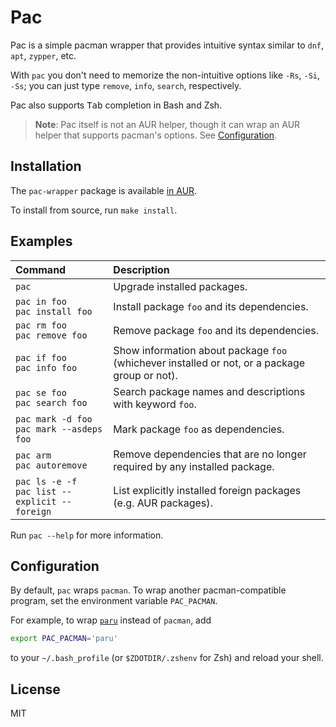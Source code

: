 # Pac

Pac is a simple pacman wrapper that provides intuitive syntax similar to
`dnf`, `apt`, `zypper`, etc.

With `pac` you don't need to memorize the non-intuitive options like
`-Rs`, `-Si`, `-Ss`; you can just type `remove`, `info`, `search`,
respectively.

Pac also supports <kbd>Tab</kbd> completion in Bash and Zsh.

> **Note**: Pac itself is not an AUR helper, though it can wrap an AUR helper
> that supports pacman's options. See [Configuration](#configuration).

## Installation

The `pac-wrapper` package is available
[in AUR](https://aur.archlinux.org/packages/pac-wrapper).

To install from source, run `make install`.

## Examples

Command | Description
:-- | :--
`pac` | Upgrade installed packages.
`pac in foo` <br> `pac install foo` | Install package `foo` and its dependencies.
`pac rm foo` <br> `pac remove foo` | Remove package `foo` and its dependencies.
`pac if foo` <br> `pac info foo` | Show information about package `foo` (whichever installed or not, or a package group or not).
`pac se foo` <br> `pac search foo` | Search package names and descriptions with keyword `foo`.
`pac mark -d foo` <br> `pac mark --asdeps foo` | Mark package `foo` as dependencies.
`pac arm` <br> `pac autoremove` | Remove dependencies that are no longer required by any installed package.
`pac ls -e -f` <br> `pac list --explicit --foreign`| List explicitly installed foreign packages (e.g. AUR packages).

Run `pac --help` for more information.

## Configuration

By default, `pac` wraps `pacman`. To wrap another pacman-compatible program,
set the environment variable `PAC_PACMAN`.

For example, to wrap [`paru`](https://github.com/Morganamilo/paru) instead of
`pacman`, add

```sh
export PAC_PACMAN='paru'
```

to your `~/.bash_profile` (or `$ZDOTDIR/.zshenv` for Zsh) and reload your shell.

## License

MIT
